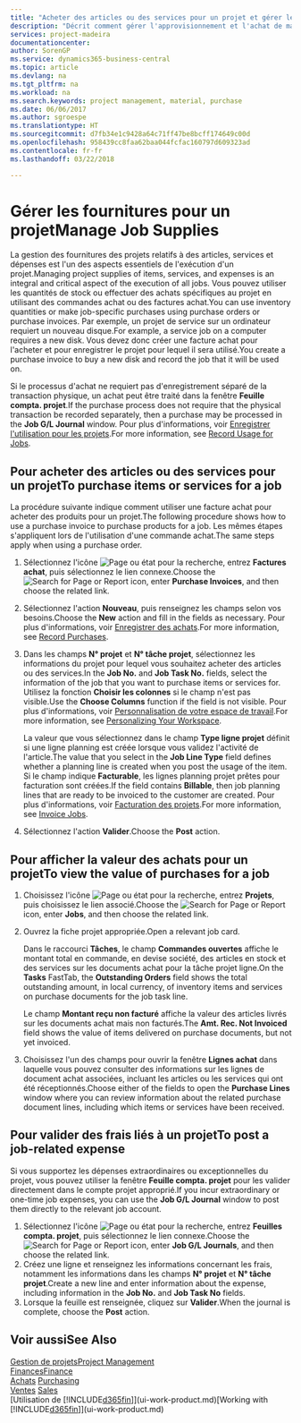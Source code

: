```yaml
---
title: "Acheter des articles ou des services pour un projet et gérer les fournitures| Microsoft Docs"
description: "Décrit comment gérer l'approvisionnement et l'achat de matériel et de services pour les projets."
services: project-madeira
documentationcenter: 
author: SorenGP
ms.service: dynamics365-business-central
ms.topic: article
ms.devlang: na
ms.tgt_pltfrm: na
ms.workload: na
ms.search.keywords: project management, material, purchase
ms.date: 06/06/2017
ms.author: sgroespe
ms.translationtype: HT
ms.sourcegitcommit: d7fb34e1c9428a64c71ff47be8bcff174649c00d
ms.openlocfilehash: 958439cc8faa62baa044fcfac160797d609323ad
ms.contentlocale: fr-fr
ms.lasthandoff: 03/22/2018

---
```

# <a name="manage-job-supplies"></a><span data-ttu-id="1cdc0-103">Gérer les fournitures pour un projet</span><span class="sxs-lookup"><span data-stu-id="1cdc0-103">Manage Job Supplies</span></span>
<span data-ttu-id="1cdc0-104">La gestion des fournitures des projets relatifs à des articles, services et dépenses est l'un des aspects essentiels de l'exécution d'un projet.</span><span class="sxs-lookup"><span data-stu-id="1cdc0-104">Managing project supplies of items, services, and expenses is an integral and critical aspect of the execution of all jobs.</span></span> <span data-ttu-id="1cdc0-105">Vous pouvez utiliser les quantités de stock ou effectuer des achats spécifiques au projet en utilisant des commandes achat ou des factures achat.</span><span class="sxs-lookup"><span data-stu-id="1cdc0-105">You can use inventory quantities or make job-specific purchases using purchase orders or purchase invoices.</span></span> <span data-ttu-id="1cdc0-106">Par exemple, un projet de service sur un ordinateur requiert un nouveau disque.</span><span class="sxs-lookup"><span data-stu-id="1cdc0-106">For example, a service job on a computer requires a new disk.</span></span> <span data-ttu-id="1cdc0-107">Vous devez donc créer une facture achat pour l'acheter et pour enregistrer le projet pour lequel il sera utilisé.</span><span class="sxs-lookup"><span data-stu-id="1cdc0-107">You create a purchase invoice to buy a new disk and record the job that it will be used on.</span></span>

<span data-ttu-id="1cdc0-108">Si le processus d'achat ne requiert pas d'enregistrement séparé de la transaction physique, un achat peut être traité dans la fenêtre **Feuille compta. projet**.</span><span class="sxs-lookup"><span data-stu-id="1cdc0-108">If the purchase process does not require that the physical transaction be recorded separately, then a purchase may be processed in the **Job G/L Journal** window.</span></span> <span data-ttu-id="1cdc0-109">Pour plus d'informations, voir [Enregistrer l'utilisation pour les projets](projects-how-record-job-usage.md).</span><span class="sxs-lookup"><span data-stu-id="1cdc0-109">For more information, see [Record Usage for Jobs](projects-how-record-job-usage.md).</span></span>

## <a name="to-purchase-items-or-services-for-a-job"></a><span data-ttu-id="1cdc0-110">Pour acheter des articles ou des services pour un projet</span><span class="sxs-lookup"><span data-stu-id="1cdc0-110">To purchase items or services for a job</span></span>
<span data-ttu-id="1cdc0-111">La procédure suivante indique comment utiliser une facture achat pour acheter des produits pour un projet.</span><span class="sxs-lookup"><span data-stu-id="1cdc0-111">The following procedure shows how to use a purchase invoice to purchase products for a job.</span></span> <span data-ttu-id="1cdc0-112">Les mêmes étapes s'appliquent lors de l'utilisation d'une commande achat.</span><span class="sxs-lookup"><span data-stu-id="1cdc0-112">The same steps apply when using a purchase order.</span></span>  

1. <span data-ttu-id="1cdc0-113">Sélectionnez l'icône ![Page ou état pour la recherche](media/ui-search/search_small.png "icône Page ou état pour la recherche"), entrez **Factures achat**, puis sélectionnez le lien connexe.</span><span class="sxs-lookup"><span data-stu-id="1cdc0-113">Choose the ![Search for Page or Report](media/ui-search/search_small.png "Search for Page or Report icon") icon, enter **Purchase Invoices**, and then choose the related link.</span></span>  
2. <span data-ttu-id="1cdc0-114">Sélectionnez l'action **Nouveau**, puis renseignez les champs selon vos besoins.</span><span class="sxs-lookup"><span data-stu-id="1cdc0-114">Choose the **New** action and fill in the fields as necessary.</span></span> <span data-ttu-id="1cdc0-115">Pour plus d'informations, voir [Enregistrer des achats](purchasing-how-record-purchases.md).</span><span class="sxs-lookup"><span data-stu-id="1cdc0-115">For more information, see [Record Purchases](purchasing-how-record-purchases.md).</span></span>
3. <span data-ttu-id="1cdc0-116">Dans les champs **N° projet** et **N° tâche projet**, sélectionnez les informations du projet pour lequel vous souhaitez acheter des articles ou des services.</span><span class="sxs-lookup"><span data-stu-id="1cdc0-116">In the **Job No.** and **Job Task No.** fields, select the information of the job that you want to purchase items or services for.</span></span> <span data-ttu-id="1cdc0-117">Utilisez la fonction **Choisir les colonnes** si le champ n'est pas visible.</span><span class="sxs-lookup"><span data-stu-id="1cdc0-117">Use the **Choose Columns** function if the field is not visible.</span></span> <span data-ttu-id="1cdc0-118">Pour plus d'informations, voir [Personnalisation de votre espace de travail](ui-personalization-user.md).</span><span class="sxs-lookup"><span data-stu-id="1cdc0-118">For more information, see [Personalizing Your Workspace](ui-personalization-user.md).</span></span>

    <span data-ttu-id="1cdc0-119">La valeur que vous sélectionnez dans le champ **Type ligne projet** définit si une ligne planning est créée lorsque vous validez l'activité de l'article.</span><span class="sxs-lookup"><span data-stu-id="1cdc0-119">The value that you select in the **Job Line Type** field defines whether a planning line is created when you post the usage of the item.</span></span> <span data-ttu-id="1cdc0-120">Si le champ indique **Facturable**, les lignes planning projet prêtes pour facturation sont créées.</span><span class="sxs-lookup"><span data-stu-id="1cdc0-120">If the field contains **Billable**, then job planning lines that are ready to be invoiced to the customer are created.</span></span> <span data-ttu-id="1cdc0-121">Pour plus d'informations, voir [Facturation des projets](projects-how-invoice-jobs.md).</span><span class="sxs-lookup"><span data-stu-id="1cdc0-121">For more information, see [Invoice Jobs](projects-how-invoice-jobs.md).</span></span>
4. <span data-ttu-id="1cdc0-122">Sélectionnez l'action **Valider**.</span><span class="sxs-lookup"><span data-stu-id="1cdc0-122">Choose the **Post** action.</span></span>

## <a name="to-view-the-value-of-purchases-for-a-job"></a><span data-ttu-id="1cdc0-123">Pour afficher la valeur des achats pour un projet</span><span class="sxs-lookup"><span data-stu-id="1cdc0-123">To view the value of purchases for a job</span></span>
1. <span data-ttu-id="1cdc0-124">Choisissez l'icône ![Page ou état pour la recherche](media/ui-search/search_small.png "Page ou état pour la recherche"), entrez **Projets**, puis choisissez le lien associé.</span><span class="sxs-lookup"><span data-stu-id="1cdc0-124">Choose the ![Search for Page or Report](media/ui-search/search_small.png "Search for Page or Report icon") icon, enter **Jobs**, and then choose the related link.</span></span>
2. <span data-ttu-id="1cdc0-125">Ouvrez la fiche projet appropriée.</span><span class="sxs-lookup"><span data-stu-id="1cdc0-125">Open a relevant job card.</span></span>

    <span data-ttu-id="1cdc0-126">Dans le raccourci **Tâches**, le champ **Commandes ouvertes** affiche le montant total en commande, en devise société, des articles en stock et des services sur les documents achat pour la tâche projet ligne.</span><span class="sxs-lookup"><span data-stu-id="1cdc0-126">On the **Tasks** FastTab, the **Outstanding Orders** field shows the total outstanding amount, in local currency, of inventory items and services on purchase documents for the job task line.</span></span>  

    <span data-ttu-id="1cdc0-127">Le champ **Montant reçu non facturé** affiche la valeur des articles livrés sur les documents achat mais non facturés.</span><span class="sxs-lookup"><span data-stu-id="1cdc0-127">The **Amt. Rec. Not Invoiced** field shows the value of items delivered on purchase documents, but not yet invoiced.</span></span>  
3. <span data-ttu-id="1cdc0-128">Choisissez l'un des champs pour ouvrir la fenêtre **Lignes achat** dans laquelle vous pouvez consulter des informations sur les lignes de document achat associées, incluant les articles ou les services qui ont été réceptionnés.</span><span class="sxs-lookup"><span data-stu-id="1cdc0-128">Choose either of the fields to open the **Purchase Lines** window where you can review information about the related purchase document lines, including which items or services have been received.</span></span>

## <a name="to-post-a-job-related-expense"></a><span data-ttu-id="1cdc0-129">Pour valider des frais liés à un projet</span><span class="sxs-lookup"><span data-stu-id="1cdc0-129">To post a job-related expense</span></span>
<span data-ttu-id="1cdc0-130">Si vous supportez les dépenses extraordinaires ou exceptionnelles du projet, vous pouvez utiliser la fenêtre **Feuille compta. projet** pour les valider directement dans le compte projet approprié.</span><span class="sxs-lookup"><span data-stu-id="1cdc0-130">If you incur extraordinary or one-time job expenses, you can use the **Job G/L Journal** window to post them directly to the relevant job account.</span></span>

1. <span data-ttu-id="1cdc0-131">Sélectionnez l'icône ![Page ou état pour la recherche](media/ui-search/search_small.png "Page ou état pour la recherche"), entrez **Feuilles compta. projet**, puis sélectionnez le lien connexe.</span><span class="sxs-lookup"><span data-stu-id="1cdc0-131">Choose the ![Search for Page or Report](media/ui-search/search_small.png "Search for Page or Report icon") icon, enter **Job G/L Journals**, and then choose the related link.</span></span>  
2. <span data-ttu-id="1cdc0-132">Créez une ligne et renseignez les informations concernant les frais, notamment les informations dans les champs **N° projet** et **N° tâche projet**.</span><span class="sxs-lookup"><span data-stu-id="1cdc0-132">Create a new line and enter information about the expense, including information in the **Job No.** and **Job Task No** fields.</span></span>  
3. <span data-ttu-id="1cdc0-133">Lorsque la feuille est renseignée, cliquez sur **Valider**.</span><span class="sxs-lookup"><span data-stu-id="1cdc0-133">When the journal is complete, choose the **Post** action.</span></span>

## <a name="see-also"></a><span data-ttu-id="1cdc0-134">Voir aussi</span><span class="sxs-lookup"><span data-stu-id="1cdc0-134">See Also</span></span>
[<span data-ttu-id="1cdc0-135">Gestion de projets</span><span class="sxs-lookup"><span data-stu-id="1cdc0-135">Project Management</span></span>](projects-manage-projects.md)  
[<span data-ttu-id="1cdc0-136">Finances</span><span class="sxs-lookup"><span data-stu-id="1cdc0-136">Finance</span></span>](finance.md)  
<span data-ttu-id="1cdc0-137">[Achats](purchasing-manage-purchasing.md)       </span><span class="sxs-lookup"><span data-stu-id="1cdc0-137">[Purchasing](purchasing-manage-purchasing.md)       </span></span>  
<span data-ttu-id="1cdc0-138">[Ventes](sales-manage-sales.md)    </span><span class="sxs-lookup"><span data-stu-id="1cdc0-138">[Sales](sales-manage-sales.md)    </span></span>  
<span data-ttu-id="1cdc0-139">[Utilisation de [!INCLUDE[d365fin](includes/d365fin_md.md)]](ui-work-product.md)</span><span class="sxs-lookup"><span data-stu-id="1cdc0-139">[Working with [!INCLUDE[d365fin](includes/d365fin_md.md)]](ui-work-product.md)</span></span>  

